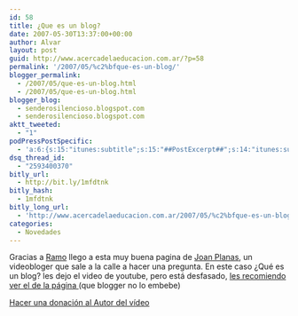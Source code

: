 ```yaml
---
id: 58
title: ¿Que es un blog?
date: 2007-05-30T13:37:00+00:00
author: Alvar
layout: post
guid: http://www.acercadelaeducacion.com.ar/?p=58
permalink: '/2007/05/%c2%bfque-es-un-blog/'
blogger_permalink:
  - /2007/05/que-es-un-blog.html
  - /2007/05/que-es-un-blog.html
blogger_blog:
  - senderosilencioso.blogspot.com
  - senderosilencioso.blogspot.com
aktt_tweeted:
  - "1"
podPressPostSpecific:
  - 'a:6:{s:15:"itunes:subtitle";s:15:"##PostExcerpt##";s:14:"itunes:summary";s:15:"##PostExcerpt##";s:15:"itunes:keywords";s:17:"##WordPressCats##";s:13:"itunes:author";s:10:"##Global##";s:15:"itunes:explicit";s:7:"Default";s:12:"itunes:block";s:7:"Default";}'
dsq_thread_id:
  - "2593400370"
bitly_url:
  - http://bit.ly/1mfdtnk
bitly_hash:
  - 1mfdtnk
bitly_long_url:
  - 'http://www.acercadelaeducacion.com.ar/2007/05/%c2%bfque-es-un-blog/'
categories:
  - Novedades
---
```

Gracias a <a href="http://ramiropol.com.ar/">Ramo</a> llego a esta muy buena pagina de <a href="http://joanplanas.com/">Joan Planas</a>, un videobloger que sale a la calle a hacer una pregunta. En este caso
¿Qué es un blog?
les dejo el video de youtube, pero está desfasado, <a href="http://joanplanas.com/2007/05/10/que-es-un-blog/">les recomiendo ver el de la página </a>(que blogger no lo embebe)
<object type="application/x-shockwave-flash" data="http://blip.tv/scripts/flash/showplayer.swf?autostart=false&amp;enablejs=true&amp;brandname=joanplanas.com&amp;brandlink=http%3A//joanplanas.com&amp;fullscreenpage=http%3A//joanplanas.com/fullscreen.html&amp;fsreturnpage=http%3A//joanplanas.com/exitfullscreen.html&amp;showplayerpath=http://blip.tv/scripts/flash/showplayer.swf&amp;file=http://blip.tv/file/get/Planasjoan-TENGOUNAPREGUNTAQUESUNBLOG581.flv&amp;thumb=http://blip.tv/uploadedFiles/Planasjoan-TENGOUNAPREGUNTAQUESUNBLOG273.jpg&amp;showguidebutton=false&amp;showsharebutton=false&amp;showfsbutton=true&amp;showdigits=true&amp;captions=&amp;overstretch=false&amp;showfsbutton=true&amp;lightcolor=0x557722&amp;backcolor=0x00000&amp;frontcolor=0xCCCCCC" allowfullscreen="true" id="showplayer" height="269" width="425">
<param name="movie" value="http://blip.tv/scripts/flash/showplayer.swf?autostart=false&amp;brandname=joanplanas.com&amp;brandlink=http%3A//joanplanas.com=&amp;fullscreenpage=http%3A//joanplanas.com/fullscreen.html&amp;fsreturnpage=http%3A//joanplanas.com/exitfullscreen.html&amp;showplayerpath=http://blip.tv/scripts/flash/showplayer.swf&amp;file=http://blip.tv/file/get/Planasjoan-TENGOUNAPREGUNTAQUESUNBLOG581.flv&amp;enablejs=true&amp;thumb=http://blip.tv/uploadedFiles/Planasjoan-TENGOUNAPREGUNTAQUESUNBLOG273.jpg&amp;showguidebutton=false&amp;showsharebutton=false&amp;showfsbutton=true&amp;showdigits=true&amp;captions=&amp;overstretch=false&amp;showfsbutton=true&amp;lightcolor=0x557722&amp;backcolor=0x00000&amp;frontcolor=0xCCCCCC"></param></object></p>
<a href="https://www.paypal.com/cgi-bin/webscr?cmd=_xclick&amp;business=planasjoan%40gmail%2ecom&amp;item_name=Videoblog%20de%20Joan%20Planas&amp;item_number=Videoblog&amp;no_shipping=0&amp;no_note=1&amp;tax=0&amp;currency_code=EUR&amp;lc=ES&amp;bn=PP%2dDonationsBF&amp;charset=UTF%2d8" rel="payment">Hacer una donación al Autor del vídeo</a>